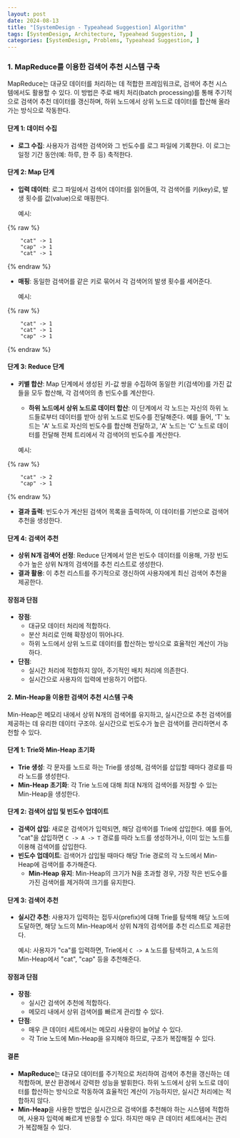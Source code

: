 ```yaml
---
layout: post
date: 2024-08-13
title: "[SystemDesign - Typeahead Suggestion] Algorithm"
tags: [SystemDesign, Architecture, Typeahead Suggestion, ]
categories: [SystemDesign, Problems, Typeahead Suggestion, ]
---
```



### 1. **MapReduce를 이용한 검색어 추천 시스템 구축**


MapReduce는 대규모 데이터를 처리하는 데 적합한 프레임워크로, 검색어 추천 시스템에서도 활용할 수 있다. 이 방법은 주로 배치 처리(batch processing)를 통해 주기적으로 검색어 추천 데이터를 갱신하며, 하위 노드에서 상위 노드로 데이터를 합산해 올라가는 방식으로 작동한다.


#### **단계 1: 데이터 수집**

- **로그 수집**: 사용자가 검색한 검색어와 그 빈도수를 로그 파일에 기록한다. 이 로그는 일정 기간 동안(예: 하루, 한 주 등) 축적한다.

#### **단계 2: Map 단계**

- **입력 데이터**: 로그 파일에서 검색어 데이터를 읽어들여, 각 검색어를 키(key)로, 발생 횟수를 값(value)으로 매핑한다.

	예시:


	
{% raw %}
```text
	"cat" -> 1
	"cap" -> 1
	"cat" -> 1
```
{% endraw %}


- **매핑**: 동일한 검색어를 같은 키로 묶어서 각 검색어의 발생 횟수를 세어준다.

	예시:


	
{% raw %}
```text
	"cat" -> 1
	"cat" -> 1
	"cap" -> 1
```
{% endraw %}



#### **단계 3: Reduce 단계**

- **키별 합산**: Map 단계에서 생성된 키-값 쌍을 수집하여 동일한 키(검색어)를 가진 값들을 모두 합산해, 각 검색어의 총 빈도수를 계산한다.
	- **하위 노드에서 상위 노드로 데이터 합산**: 이 단계에서 각 노드는 자신의 하위 노드들로부터 데이터를 받아 상위 노드로 빈도수를 전달해준다. 예를 들어, 'T' 노드는 'A' 노드로 자신의 빈도수를 합산해 전달하고, 'A' 노드는 'C' 노드로 데이터를 전달해 전체 트리에서 각 검색어의 빈도수를 계산한다.

	예시:


	
{% raw %}
```text
	"cat" -> 2
	"cap" -> 1
```
{% endraw %}


- **결과 출력**: 빈도수가 계산된 검색어 목록을 출력하여, 이 데이터를 기반으로 검색어 추천을 생성한다.

#### **단계 4: 검색어 추천**

- **상위 N개 검색어 선정**: Reduce 단계에서 얻은 빈도수 데이터를 이용해, 가장 빈도수가 높은 상위 N개의 검색어를 추천 리스트로 생성한다.
- **결과 활용**: 이 추천 리스트를 주기적으로 갱신하여 사용자에게 최신 검색어 추천을 제공한다.

#### **장점과 단점**

- **장점**:
	- 대규모 데이터 처리에 적합하다.
	- 분산 처리로 인해 확장성이 뛰어나다.
	- 하위 노드에서 상위 노드로 데이터를 합산하는 방식으로 효율적인 계산이 가능하다.
- **단점**:
	- 실시간 처리에 적합하지 않아, 주기적인 배치 처리에 의존한다.
	- 실시간으로 사용자의 입력에 반응하기 어렵다.

#### 2. **Min-Heap을 이용한 검색어 추천 시스템 구축**


Min-Heap은 메모리 내에서 상위 N개의 검색어를 유지하고, 실시간으로 추천 검색어를 제공하는 데 유리한 데이터 구조야. 실시간으로 빈도수가 높은 검색어를 관리하면서 추천할 수 있다.


#### **단계 1: Trie와 Min-Heap 초기화**

- **Trie 생성**: 각 문자를 노드로 하는 Trie를 생성해, 검색어를 삽입할 때마다 경로를 따라 노드를 생성한다.
- **Min-Heap 초기화**: 각 Trie 노드에 대해 최대 N개의 검색어를 저장할 수 있는 Min-Heap을 생성한다.

#### **단계 2: 검색어 삽입 및 빈도수 업데이트**

- **검색어 삽입**: 새로운 검색어가 입력되면, 해당 검색어를 Trie에 삽입한다. 예를 들어, "cat"을 삽입하면 `C -> A -> T` 경로를 따라 노드를 생성하거나, 이미 있는 노드를 이용해 검색어를 삽입한다.
- **빈도수 업데이트**: 검색어가 삽입될 때마다 해당 Trie 경로의 각 노드에서 Min-Heap에 검색어를 추가해준다.
	- **Min-Heap 유지**: Min-Heap의 크기가 N을 초과할 경우, 가장 작은 빈도수를 가진 검색어를 제거하여 크기를 유지한다.

#### **단계 3: 검색어 추천**

- **실시간 추천**: 사용자가 입력하는 접두사(prefix)에 대해 Trie를 탐색해 해당 노드에 도달하면, 해당 노드의 Min-Heap에서 상위 N개의 검색어를 추천 리스트로 제공한다.

	예시: 사용자가 "ca"를 입력하면, Trie에서 `C -> A` 노드를 탐색하고, `A` 노드의 Min-Heap에서 "cat", "cap" 등을 추천해준다.


#### **장점과 단점**

- **장점**:
	- 실시간 검색어 추천에 적합하다.
	- 메모리 내에서 상위 검색어를 빠르게 관리할 수 있다.
- **단점**:
	- 매우 큰 데이터 세트에서는 메모리 사용량이 늘어날 수 있다.
	- 각 Trie 노드에 Min-Heap을 유지해야 하므로, 구조가 복잡해질 수 있다.

#### **결론**

- **MapReduce**는 대규모 데이터를 주기적으로 처리하여 검색어 추천을 갱신하는 데 적합하며, 분산 환경에서 강력한 성능을 발휘한다. 하위 노드에서 상위 노드로 데이터를 합산하는 방식으로 작동하여 효율적인 계산이 가능하지만, 실시간 처리에는 적합하지 않다.
- **Min-Heap**을 사용한 방법은 실시간으로 검색어를 추천해야 하는 시스템에 적합하며, 사용자 입력에 빠르게 반응할 수 있다. 하지만 매우 큰 데이터 세트에서는 관리가 복잡해질 수 있다.
